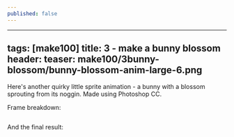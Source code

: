 ```yaml
---
published: false
---
```

---
tags: [make100]
title: 3 - make a bunny blossom
header:
  teaser: make100/3bunny-blossom/bunny-blossom-anim-large-6.png
---

Here's another quirky little sprite animation - a bunny with a blossom sprouting from its noggin.  Made using Photoshop CC.

Frame breakdown:

<img src="{{ site.url }}{{ site.baseurl }}/images/make100/3bunny-blossom/bunny-blossom-frames.png" alt="">

And the final result:

<img src="{{ site.url }}{{ site.baseurl }}/images/make100/3bunny-blossom/bunny-blossom-anim-large.gif" alt="">